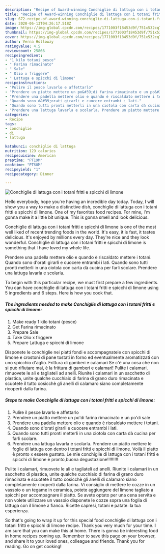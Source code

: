 ```yaml
---
description: "Recipe of Award-winning Conchiglie di lattuga con i totani fritti e spicchi di limone"
title: "Recipe of Award-winning Conchiglie di lattuga con i totani fritti e spicchi di limone"
slug: 672-recipe-of-award-winning-conchiglie-di-lattuga-con-i-totani-fritti-e-spicchi-di-limone
date: 2020-06-13T04:26:17.518Z
image: https://img-global.cpcdn.com/recipes/1771003f18453d9f/751x532cq70/conchiglie-di-lattuga-con-i-totani-fritti-e-spicchi-di-limone-recipe-main-photo.jpg
thumbnail: https://img-global.cpcdn.com/recipes/1771003f18453d9f/751x532cq70/conchiglie-di-lattuga-con-i-totani-fritti-e-spicchi-di-limone-recipe-main-photo.jpg
cover: https://img-global.cpcdn.com/recipes/1771003f18453d9f/751x532cq70/conchiglie-di-lattuga-con-i-totani-fritti-e-spicchi-di-limone-recipe-main-photo.jpg
author: Verna Holloway
ratingvalue: 4.5
reviewcount: 25866
recipeingredient:
- "1 kilo totani pesce"
- " Farina rimacinato"
- " Sale"
- " Olio x friggere"
- " Lattuga e spicchi di limone"
recipeinstructions:
- "Pulire il pesce lavarlo e affettarlo"
- "Prendere un piatto mettere un po&#39;di farina rimacinato e un po&#39;di sale"
- "Prendere una padella mettere olio e quando è riscaldato mettere i totani."
- "Quando sono d&#39;orati girarli e cuocere entrambi i lati."
- "Quando sono tutti pronti metterli in una ciotola con carta dà cucina per farli scolare."
- "Prendere una lattuga lavarla e scolarla. Prendere un piatto mettere le foglie di lattuga con dentro i totani fritti e spicchi di limone. Voilà il piatto è pronto x essere gustato. Le mie conchiglie di lattuga con i totani fritti e spicchi di limone è pronto,buona degustazione!!!!!!!!!"
categories:
- Recipe
tags:
- conchiglie
- di
- lattuga

katakunci: conchiglie di lattuga 
nutrition: 129 calories
recipecuisine: American
preptime: "PT19M"
cooktime: "PT60M"
recipeyield: "1"
recipecategory: Dinner

---
```



![Conchiglie di lattuga con i totani fritti e spicchi di limone](https://img-global.cpcdn.com/recipes/1771003f18453d9f/751x532cq70/conchiglie-di-lattuga-con-i-totani-fritti-e-spicchi-di-limone-recipe-main-photo.jpg)

Hello everybody, hope you're having an incredible day today. Today, I will show you a way to make a distinctive dish, conchiglie di lattuga con i totani fritti e spicchi di limone. One of my favorites food recipes. For mine, I'm gonna make it a little bit unique. This is gonna smell and look delicious.

Conchiglie di lattuga con i totani fritti e spicchi di limone is one of the most well liked of recent trending foods in the world. It's easy, it is fast, it tastes delicious. It's enjoyed by millions every day. They're nice and they look wonderful. Conchiglie di lattuga con i totani fritti e spicchi di limone is something that I have loved my whole life.

Prendere una padella mettere olio e quando è riscaldato mettere i totani. Quando sono d&#39;orati girarli e cuocere entrambi i lati. Quando sono tutti pronti metterli in una ciotola con carta dà cucina per farli scolare. Prendere una lattuga lavarla e scolarla.


To begin with this particular recipe, we must first prepare a few ingredients. You can have conchiglie di lattuga con i totani fritti e spicchi di limone using 5 ingredients and 6 steps. Here is how you cook that.

<!--inarticleads1-->

##### The ingredients needed to make Conchiglie di lattuga con i totani fritti e spicchi di limone:

1. Make ready 1 kilo totani (pesce)
1. Get  Farina rimacinato
1. Prepare  Sale
1. Take  Olio x friggere
1. Prepare  Lattuga e spicchi di limone


Disponete le conchiglie nei piatti fondi e accompagnatele con spicchi di limone e crostoni di pane tostati in forno ed eventualmente aromatizzati con uno spicchio d&#39;aglio. Frittura di gamberi e calamari Se c&#39;è una cosa che non si può rifiutare mai, è la frittura di gamberi e calamari! Pulite i calamari, rimuovete le ali e tagliateli ad anelli. Riunite i calamari in un sacchetto di plastica, unite qualche cucchiaio di farina di grano duro rimacinata e scuotete il tutto cosicchè gli anelli di calamaro siano completamente ricoperti dalla farina. 

<!--inarticleads2-->

##### Steps to make Conchiglie di lattuga con i totani fritti e spicchi di limone:

1. Pulire il pesce lavarlo e affettarlo
1. Prendere un piatto mettere un po&#39;di farina rimacinato e un po&#39;di sale
1. Prendere una padella mettere olio e quando è riscaldato mettere i totani.
1. Quando sono d&#39;orati girarli e cuocere entrambi i lati.
1. Quando sono tutti pronti metterli in una ciotola con carta dà cucina per farli scolare.
1. Prendere una lattuga lavarla e scolarla. Prendere un piatto mettere le foglie di lattuga con dentro i totani fritti e spicchi di limone. Voilà il piatto è pronto x essere gustato. Le mie conchiglie di lattuga con i totani fritti e spicchi di limone è pronto,buona degustazione!!!!!!!!!


Pulite i calamari, rimuovete le ali e tagliateli ad anelli. Riunite i calamari in un sacchetto di plastica, unite qualche cucchiaio di farina di grano duro rimacinata e scuotete il tutto cosicchè gli anelli di calamaro siano completamente ricoperti dalla farina. Vi consiglio di mettere le cozze in un vassoio o un tegame in ceramica, potete aggiungere del limone tagliato a spicchi per accompagnare il piatto. Se avete optato per una cena servita e non volete utilizzare un vassoio disponete le cozze sopra una foglia di lattuga con il limone a fianco. Ricette capresi, totani e patate: la tua esperienza. 

So that's going to wrap it up for this special food conchiglie di lattuga con i totani fritti e spicchi di limone recipe. Thank you very much for your time. I am sure that you can make this at home. There is gonna be interesting food in home recipes coming up. Remember to save this page on your browser, and share it to your loved ones, colleague and friends. Thank you for reading. Go on get cooking!
